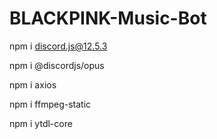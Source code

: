 # BLACKPINK-Music-Bot

npm i discord.js@12.5.3

npm i @discordjs/opus

npm i axios

npm i ffmpeg-static

npm i ytdl-core
